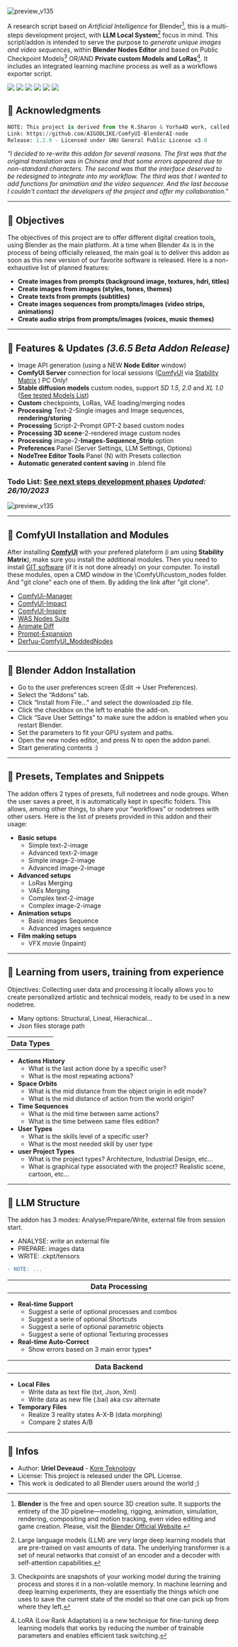 <img alt="preview_v135" src="/media/header_addon.png">

A research script based on *Artificial Intelligence* for Blender[^1], this is a multi-steps development project, with **LLM Local System**[^2] focus in mind. This script/addon is intended to serve the purpose to *generate unique images and video sequences*, within **Blender Nodes Editor** and based on Public Checkpoint Models[^3] OR/AND **Private custom Models and LoRas**[^4]. It includes an integrated learning machine process as well as a workflows exporter script.

<img src="https://img.shields.io/badge/Windows-11-purple" /> <img src="https://img.shields.io/badge/Blender-3.6.5/4-c11b3f" /> <img src="https://img.shields.io/badge/Python-3.10-blue" /> <img src="https://img.shields.io/badge/Addon-3.6.5-yellow" /> <img src="https://img.shields.io/badge/CAN-X.1567D-943585" /> <img src="https://img.shields.io/badge/BL-GAIA-943585" />



## :radio_button: Acknowledgments

```py
NOTE: This project is derived from the K.Sharon & Yorha4D work, called "ComfyUI-BlenderAI-node".
Link: https://github.com/AIGODLIKE/ComfyUI-BlenderAI-node
Release: 1.2.9 - Licensed under GNU General Public License v3.0
```

*"I decided to re-write this addon for several reasons. The first was that the original translation was in Chinese and that some errors appeared due to non-standard characters. The second was that the interface deserved to be redesigned to integrate into my workflow. The third was that I wanted to add functions for animation and the video sequencer. And the last because I couldn't contact the developers of the project and offer my collaboration."*

---

## :radio_button: Objectives

The objectives of this project are to offer different digital creation tools, using Blender as the main platform. At a time when Blender 4x is in the process of being officially released, the main goal is to deliver this addon as soon as this new version of our favorite software is released. Here is a non-exhaustive list of planned features:

- **Create images from prompts (background image, textures, hdri, titles)**
- **Create images from images (styles, tones, themes)**
- **Create texts from prompts (subtitles)**
- **Create images sequences from prompts/images (video strips, animations)**
- **Create audio strips from prompts/images (voices, music themes)**

---

## :radio_button: Features & Updates *(3.6.5 Beta Addon Release)*

- Image API generation (using a NEW **Node Editor** window)
- **ComfyUI Server** connection for local sessions ([ComfyUI](https://github.com/comfyanonymous/ComfyUI) via [Stability Matrix](https://github.com/LykosAI/StabilityMatrix) ) PC Only!
- **Stable diffusion models** custom nodes, support *SD 1.5*, *2.0* and *XL 1.0* ([See tested Models List](TESTED_MODELS.md))
- **Custom** checkpoints, LoRas, VAE loading/merging nodes
- **Processing** Text-2-Single images and Image sequences, **rendering/storing**
- **Processing** Script-2-Prompt GPT-2 based custom nodes
- **Processing** **3D scene**-2-rendered image custom nodes
- **Processing** image-2-**Images-Sequence_Strip** option
- **Preferences** Panel (Server Settings, LLM Settings, Options)
- **NodeTree Editor Tools** Panel (N) with Presets collection
- **Automatic generated content saving** in .blend file

### Todo List: [See next steps development phases](TODO_LIST.md) *Updated: 26/10/2023*



<img alt="preview_v135" src="/media/addon_preview_v125.png">

---

## :radio_button: ComfyUI Installation and Modules

After installing [**ComfyUI**](https://github.com/comfyanonymous/ComfyUI) with your prefered plateform (i am using **Stability Matrix**), make sure you install the additional modules. Then you need to install [GIT software](https://git-scm.com/) (if it is not done already) on your computer. To install these modules, open a CMD window in the \ComfyUI\custom_nodes folder. And "git clone" each one of them. By adding the link after "git clone".

- [ComfyUi-Manager](https://github.com/ltdrdata/ComfyUI-Manager)
- [ComfyUI-Impact](https://github.com/ltdrdata/ComfyUI-Impact-Pack)
- [ComfyUI-Inspire](https://github.com/ltdrdata/ComfyUI-Inspire-Pack)
- [WAS Nodes Suite](https://github.com/WASasquatch/was-node-suite-comfyui)
- [Animate Diff](https://github.com/ArtVentureX/comfyui-animatediff)
- [Prompt-Expansion](https://github.com/meap158/ComfyUI-Prompt-Expansion)
- [Derfuu-ComfyUI_ModdedNodes](https://github.com/Derfuu/Derfuu_ComfyUI_ModdedNodes)

---

## :radio_button: Blender Addon Installation

- Go to the user preferences screen (Edit -> User Preferences).
- Select the “Addons” tab.
- Click “Install from File…” and select the downloaded zip file.
- Click the checkbox on the left to enable the add-on.
- Click “Save User Settings” to make sure the addon is enabled when you restart Blender.
- Set the parameters to fit your GPU system and paths.
- Open the new nodes editor, and press N to open the addon panel.
- Start generating contents :)

---

## :radio_button: Presets, Templates and Snippets

The addon offers 2 types of presets, full nodetrees and node groups. When the user saves a preet, it is automatically kept in specific folders. This allows, among other things, to share your “workflows” or nodetrees with other users. Here is the list of presets provided in this addon and their usage:

- **Basic setups**
  - Simple text-2-image
  - Advanced text-2-image
  - Simple image-2-image
  - Advanced image-2-image
- **Advanced setups**
  - LoRas Merging
  - VAEs Merging
  - Complex text-2-image
  - Complex image-2-image
- **Animation setups**
  - Basic images Sequence
  - Advanced images sequence
- **Film making setups**
  - VFX movie (Inpaint)

---

## :radio_button: Learning from users, training from experience

Objectives: Collecting user data and processing it locally allows you to create personalized artistic and technical models, ready to be used in a new nodetree.
- Many options: Structural, Lineal, Hierachical...
- Json files storage path


<table>
<tr>
<th align="center", width="100%">Data Types</th>
</tr>
</table>

<ul>
      <li><b>Actions History</b>
        <ul>
          <li>What is the last action done by a specific user?</li>
          <li>What is the most repeating actions?</li>
        </ul>
      </li>
      <li><b>Space Orbits</b>
        <ul>
          <li>What is the mid distance from the object origin in edit mode?</li>
          <li>What is the mid distance of action from the world origin?</li>
        </ul>
      </li>
      <li><b>Time Sequences</b>
        <ul>
          <li>What is the mid time between same actions?</li>
          <li>What is the time between same files edition?</li>
        </ul>
  </li>
      <li><b>User Types</b>
        <ul>
          <li>What is the skills level of a specific user?</li>
          <li>What is the most needed skill by user type</li>
        </ul>
      </li>
       <li><b>user Project Types</b>
        <ul>
          <li>What is the project types? Architecture, Industrial Design, etc...</li>
          <li>What is graphical type associated with the project? Realistic scene, cartoon, etc...</li>
        </ul>
      </li>
</ul>

---

## :radio_button: LLM Structure

The addon has 3 modes: Analyse/Prepare/Write, external file from session start.

- ANALYSE: write an external file
- PREPARE: images data
- WRITE: .ckpt/tensors

```diff
- NOTE: ...
```


<table>
<tr>
<th align="center", width="880">Data Processing</th>
</tr>
</table>

<ul>
      <li><b>Real-time Support</b>
        <ul>
          <li>Suggest a serie of optional processes and combos</li>
          <li>Suggest a serie of optional Shortcuts</li>
          <li>Suggest a serie of optional parametric objects</li>
          <li>Suggest a serie of optional Texturing processes</li>
        </ul>
      </li>
      <li><b>Real-time Auto-Correct</b>
        <ul>
          <li>Show errors based on 3 main error types*</li>
        </ul>
      </li>
</ul>

<table>
<tr>
<th align="center", width="880">Data Backend</th>
</tr>
</table>

<ul>
      <li><b>Local Files</b>
        <ul>
          <li>Write data as text file (txt, Json, Xml)</li>
          <li>Write data as new file (.bai) aka csv alternate</li>
        </ul>
      </li>
  <li><b>Temporary Files</b>
        <ul>
          <li>Realize 3 reality states A-X-B (data morphing)</li>
          <li>Compare 2 states A/B</li>
        </ul>
      </li>
</ul>

---

## :radio_button: Infos

* Author: **Uriel Deveaud** - [Kore Teknology](https://github.com/KoreTeknology) 
* License: This project is released under the GPL License.
* This work is dedicated to all Blender users around the world ;)

[^1]: **Blender** is the free and open source 3D creation suite. It supports the entirety of the 3D pipeline—modeling, rigging, animation, simulation, rendering, compositing and motion tracking, even video editing and game creation. Please, visit the [Blender Official Website](https://www.blender.org/).

[^2]: Large language models (LLM) are very large deep learning models that are pre-trained on vast amounts of data. The underlying transformer is a set of neural networks that consist of an encoder and a decoder with self-attention capabilities.

[^3]: Checkpoints are snapshots of your working model during the training process and stores it in a non-volatile memory. In machine learning and deep learning experiments, they are essentially the things which one uses to save the current state of the model so that one can pick up from where they left.

[^4]: LoRA (Low Rank Adaptation) is a new technique for fine-tuning deep learning models that works by reducing the number of trainable parameters and enables efficient task switching.
